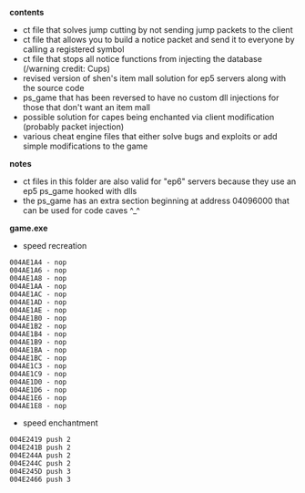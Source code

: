 **contents**
* ct file that solves jump cutting by not sending jump packets to the client
* ct file that allows you to build a notice packet and send it to everyone by calling a registered symbol
* ct file that stops all notice functions from injecting the database (/warning credit: Cups)
* revised version of shen's item mall solution for ep5 servers along with the source code
* ps_game that has been reversed to have no custom dll injections for those that don't want an item mall
* possible solution for capes being enchanted via client modification (probably packet injection)
* various cheat engine files that either solve bugs and exploits or add simple modifications to the game

**notes**
* ct files in this folder are also valid for "ep6" servers because they use an ep5 ps_game hooked with dlls
* the ps_game has an extra section beginning at address 04096000 that can be used for code caves ^_^

**game.exe**
* speed recreation
```
004AE1A4 - nop
004AE1A6 - nop
004AE1A8 - nop
004AE1AA - nop
004AE1AC - nop
004AE1AD - nop
004AE1AE - nop
004AE1B0 - nop
004AE1B2 - nop
004AE1B4 - nop
004AE1B9 - nop
004AE1BA - nop
004AE1BC - nop
004AE1C3 - nop
004AE1C9 - nop
004AE1D0 - nop
004AE1D6 - nop
004AE1E6 - nop
004AE1E8 - nop
```

* speed enchantment
```
004E2419 push 2
004E241B push 2
004E244A push 2
004E244C push 2
004E245D push 3
004E2466 push 3
```
